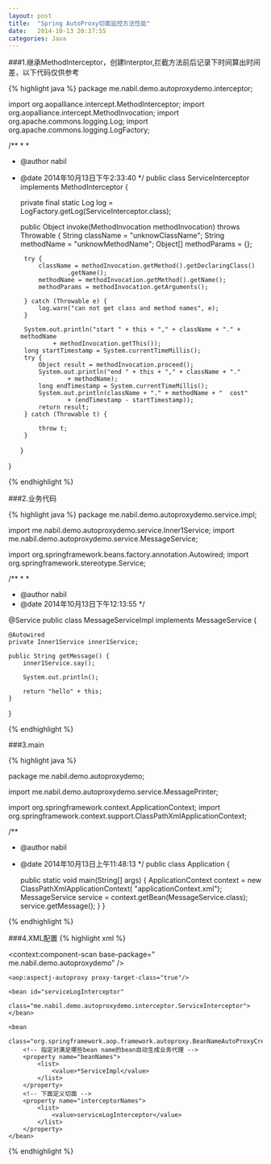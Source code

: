 ```yaml
---
layout: post
title:  "Spring AutoProxy切面监控方法性能"
date:   2014-10-13 20:37:55
categories: Java
---
```


###1.继承MethodInterceptor，创建Interptor,拦截方法前后记录下时间算出时间差，以下代码仅供参考

{% highlight java %}
package me.nabil.demo.autoproxydemo.interceptor;

import org.aopalliance.intercept.MethodInterceptor;
import org.aopalliance.intercept.MethodInvocation;
import org.apache.commons.logging.Log;
import org.apache.commons.logging.LogFactory;

/**
 * 
 * 
 * @author nabil
 * @date 2014年10月13日下午2:33:40
 */
public class ServiceInterceptor implements MethodInterceptor {

    private final static Log log = LogFactory.getLog(ServiceInterceptor.class);

    public Object invoke(MethodInvocation methodInvocation) throws Throwable {
        String className = "unknowClassName";
        String methodName = "unknowMethodName";
        Object[] methodParams = {};

        try {
            className = methodInvocation.getMethod().getDeclaringClass()
                    .getName();
            methodName = methodInvocation.getMethod().getName();
            methodParams = methodInvocation.getArguments();

        } catch (Throwable e) {
            log.warn("can not get class and method names", e);
        }

        System.out.println("start " + this + "," + className + "." + methodName
                + methodInvocation.getThis());
        long startTimestamp = System.currentTimeMillis();
        try {
            Object result = methodInvocation.proceed();
            System.out.println("end " + this + "," + className + "."
                    + methodName);
            long endTimestamp = System.currentTimeMillis();
            System.out.println(className + "." + methodName + "  cost"
                    + (endTimestamp - startTimestamp));
            return result;
        } catch (Throwable t) {

            throw t;
        }
    }

}

{% endhighlight %}

###2.业务代码

{% highlight java %}
package me.nabil.demo.autoproxydemo.service.impl;

import me.nabil.demo.autoproxydemo.service.Inner1Service;
import me.nabil.demo.autoproxydemo.service.MessageService;

import org.springframework.beans.factory.annotation.Autowired;
import org.springframework.stereotype.Service;

/**
 * 
 * 
 * @author nabil
 * @date 2014年10月13日下午12:13:55
 */

@Service
public class MessageServiceImpl implements MessageService {

    @Autowired
    private Inner1Service inner1Service;

    public String getMessage() {
        inner1Service.say();

        System.out.println();

        return "hello" + this;
    }

}

{% endhighlight %}

###3.main

{% highlight java %}

package me.nabil.demo.autoproxydemo;

import me.nabil.demo.autoproxydemo.service.MessagePrinter;

import org.springframework.context.ApplicationContext;
import org.springframework.context.support.ClassPathXmlApplicationContext;

/**
 * @author nabil
 * @date 2014年10月13日上午11:48:13
 */
public class Application {

    public static void main(String[] args) {
        ApplicationContext context = new ClassPathXmlApplicationContext(
                "applicationContext.xml");
        MessageService service = context.getBean(MessageService.class);
        service.getMessage();
    }
}

{% endhighlight %}


###4.XML配置
{% highlight xml %}
<?xml version="1.0" encoding="UTF-8" ?>
<beans xmlns:xsi="http://www.w3.org/2001/XMLSchema-instance"
	xmlns="http://www.springframework.org/schema/beans" xmlns:aop="http://www.springframework.org/schema/aop"
	xmlns:context="http://www.springframework.org/schema/context"
	xmlns:jee="http://www.springframework.org/schema/jee" xmlns:tx="http://www.springframework.org/schema/tx"
	xmlns:jdbc="http://www.springframework.org/schema/jdbc"
	xsi:schemaLocation="
    http://www.springframework.org/schema/aop
    http://www.springframework.org/schema/aop/spring-aop.xsd
    http://www.springframework.org/schema/beans
    http://www.springframework.org/schema/beans/spring-beans.xsd
    http://www.springframework.org/schema/context
    http://www.springframework.org/schema/context/spring-context.xsd
    http://www.springframework.org/schema/jee
    http://www.springframework.org/schema/jee/spring-jee.xsd
    http://www.springframework.org/schema/jdbc
    http://www.springframework.org/schema/jdbc/spring-jdbc.xsd
    http://www.springframework.org/schema/tx http://www.springframework.org/schema/tx/spring-tx.xsd">
	<context:component-scan base-package=" me.nabil.demo.autoproxydemo" />
	
	<aop:aspectj-autoproxy proxy-target-class="true"/>
	
    <bean id="serviceLogInterceptor"
        class="me.nabil.demo.autoproxydemo.interceptor.ServiceInterceptor">
    </bean>

    <bean
        class="org.springframework.aop.framework.autoproxy.BeanNameAutoProxyCreator">
        <!-- 指定对满足哪些bean name的bean自动生成业务代理 -->
        <property name="beanNames">
            <list>
                <value>*ServiceImpl</value>
            </list>
        </property>
        <!-- 下面定义切面 -->
        <property name="interceptorNames">
            <list>
                <value>serviceLogInterceptor</value>
            </list>
        </property>
    </bean>
</beans>


{% endhighlight %}

